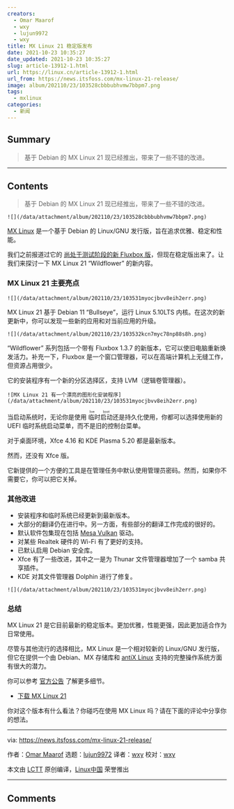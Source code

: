 ```yaml
---
creators:
  - Omar Maarof
  - wxy
  - lujun9972
  - wxy
title: MX Linux 21 稳定版发布
date: 2021-10-23 10:35:27
date_updated: 2021-10-23 10:35:27
slug: article-13912-1.html
url: https://linux.cn/article-13912-1.html
url_from: https://news.itsfoss.com/mx-linux-21-release/
image: album/202110/23/103528cbbbubhvmw7bbpm7.png
tags:
  - mxlinux
categories:
  - 新闻
---
```


## Summary

> 基于 Debian 的 MX Linux 21 现已经推出，带来了一些不错的改进。

***

<!-- more -->

## Contents

> 
> 基于 Debian 的 MX Linux 21 现已经推出，带来了一些不错的改进。
> 
> 
> 

`![](/data/attachment/album/202110/23/103528cbbbubhvmw7bbpm7.png)`

[MX Linux](https://mxlinux.org/) 是一个基于 Debian 的 Linux/GNU 发行版，旨在追求优雅、稳定和性能。

我们之前报道过它的 [尚处于测试阶段的新 Fluxbox 版](https://news.itsfoss.com/mx-linux-21-fluxbox-beta-release/)，但现在稳定版出来了。让我们来探讨一下 MX Linux 21 “Wildflower” 的新内容。

### MX Linux 21 主要亮点

`![](/data/attachment/album/202110/23/103531myocjbvv8eih2err.png)`

MX Linux 21 基于 Debian 11 “Bullseye”，运行 Linux 5.10LTS 内核。在这次的新更新中，你可以发现一些新的应用和对当前应用的升级。

`![](/data/attachment/album/202110/23/103532kcn7myc78np88s8h.png)`

“Wildflower” 系列包括一个带有 Fluxbox 1.3.7 的新版本，它可以使旧电脑重新焕发活力。补充一下，Fluxbox 是一个窗口管理器，可以在高端计算机上无缝工作，但资源占用很少。

它的安装程序有一个新的分区选择区，支持 LVM（逻辑卷管理器）。

`![MX Linux 21 有一个漂亮的图形化安装程序](/data/attachment/album/202110/23/103531myocjbvv8eih2err.png)`

当启动系统时，无论你是使用<ruby> 临时启动 <rt>  live boot </rt></ruby>还是持久化使用，你都可以选择使用新的 UEFI 临时系统启动菜单，而不是旧的控制台菜单。

对于桌面环境，Xfce 4.16 和 KDE Plasma 5.20 都是最新版本。

然而，还没有 Xfce 版。

它新提供的一个方便的工具是在管理任务中默认使用管理员密码。然而，如果你不需要它，你可以把它关掉。

### 其他改进

* 安装程序和临时系统已经更新到最新版本。
* 大部分的翻译仍在进行中。另一方面，有些部分的翻译工作完成的很好的。
* 默认软件包集现在包括 [Mesa Vulkan](https://www.mesa3d.org/) 驱动。
* 对某些 Realtek 硬件的 Wi-Fi 有了更好的支持。
* 已默认启用 Debian 安全库。
* Xfce 有了一些改进，其中之一是为 Thunar 文件管理器增加了一个 samba 共享插件。
* KDE 对其文件管理器 Dolphin 进行了修复。

`![](/data/attachment/album/202110/23/103531myocjbvv8eih2err.png)`

### 总结

MX Linux 21 是它目前最新的稳定版本。更加优雅，性能更强，因此更加适合作为日常使用。

尽管与其他流行的选择相比，MX Linux 是一个相对较新的 Linux/GNU 发行版，但它在提供一个由 Debian、MX 存储库和 [antiX Linux](https://antixlinux.com/) 支持的完整操作系统方面有很大的潜力。

你可以参考 [官方公告](https://mxlinux.org/blog/mx-21-wildflower-released/) 了解更多细节。

* [下载 MX Linux 21](https://mxlinux.org/download-links/)

你对这个版本有什么看法？你碰巧在使用 MX Linux 吗？请在下面的评论中分享你的想法。

---

via: <https://news.itsfoss.com/mx-linux-21-release/>

作者：[Omar Maarof](https://news.itsfoss.com/author/omar/) 选题：[lujun9972](https://github.com/lujun9972) 译者：[wxy](https://github.com/wxy) 校对：[wxy](https://github.com/wxy)

本文由 [LCTT](https://github.com/LCTT/TranslateProject) 原创编译，[Linux中国](https://linux.cn/) 荣誉推出

***

## Comments
